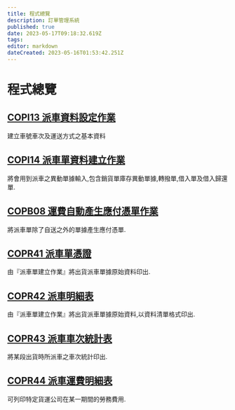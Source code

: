 ```yaml
---
title: 程式總覽
description: 訂單管理系統
published: true
date: 2023-05-17T09:18:32.619Z
tags: 
editor: markdown
dateCreated: 2023-05-16T01:53:42.251Z
---
```


# 程式總覽
## [COPI13 派車資料設定作業](http://192.168.25.60:9005/zh-tw/軟體開發/學習心得/11542/Report/Company/福氣物流/System/訂單管理系統/派車管理/作業功能/COPI13派車資料設定作業)

建立車號車次及運送方式之基本資料

## [COPI14 派車單資料建立作業](http://192.168.25.60:9005/zh-tw/軟體開發/學習心得/11542/Report/Company/福氣物流/System/訂單管理系統/派車管理/作業功能/COPI14派車單建立作業)

將會用到派車之異動單據輸入,包含銷貨單庫存異動單據,轉撥單,借入單及借入歸還單.

## [COPB08 運費自動產生應付憑單作業](http://192.168.25.60:9005/zh-tw/軟體開發/學習心得/11542/Report/Company/福氣物流/System/訂單管理系統/派車管理/作業功能/COPB08運費自動產生應付憑單作業)

將派車單除了自送之外的單據產生應付憑單.

## [COPR41 派車單憑證](/軟體開發/學習心得/11542/Report/Company/福氣物流/System/訂單管理系統/派車管理/作業功能/COPR41派車單憑證)
由『派車單建立作業』將出貨派車單據原始資料印出.

## [COPR42 派車明細表](/軟體開發/學習心得/11542/Report/Company/福氣物流/System/訂單管理系統/派車管理/作業功能/COPR42派車明細表)
由『派車單建立作業』將出貨派車單據原始資料,以資料清單格式印出.

## [COPR43 派車車次統計表](/軟體開發/學習心得/11542/Report/Company/福氣物流/System/訂單管理系統/派車管理/作業功能/COPR43派車車次統計表)
將某段出貨時所派車之車次統計印出.

## [COPR44 派車運費明細表](/軟體開發/學習心得/11542/Report/Company/福氣物流/System/訂單管理系統/派車管理/作業功能/COPR44派車運費明細表)
可列印特定貨運公司在某一期間的勞務費用.

 

  
 